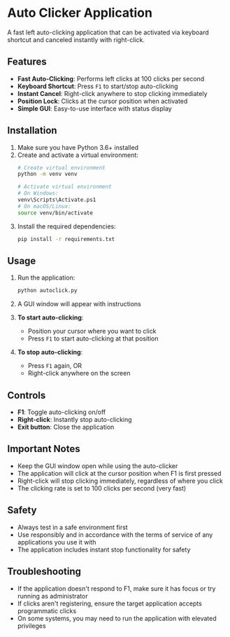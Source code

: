 # Auto Clicker Application

A fast left auto-clicking application that can be activated via keyboard shortcut and canceled instantly with right-click.

## Features

- **Fast Auto-Clicking**: Performs left clicks at 100 clicks per second
- **Keyboard Shortcut**: Press `F1` to start/stop auto-clicking
- **Instant Cancel**: Right-click anywhere to stop clicking immediately
- **Position Lock**: Clicks at the cursor position when activated
- **Simple GUI**: Easy-to-use interface with status display

## Installation

1. Make sure you have Python 3.6+ installed
2. Create and activate a virtual environment:
   ```bash
   # Create virtual environment
   python -m venv venv
   
   # Activate virtual environment
   # On Windows:
   venv\Scripts\Activate.ps1
   # On macOS/Linux:
   source venv/bin/activate
   ```
3. Install the required dependencies:
   ```bash
   pip install -r requirements.txt
   ```

## Usage

1. Run the application:
   ```bash
   python autoclick.py
   ```

2. A GUI window will appear with instructions

3. **To start auto-clicking**:
   - Position your cursor where you want to click
   - Press `F1` to start auto-clicking at that position

4. **To stop auto-clicking**:
   - Press `F1` again, OR
   - Right-click anywhere on the screen

## Controls

- **F1**: Toggle auto-clicking on/off
- **Right-click**: Instantly stop auto-clicking
- **Exit button**: Close the application

## Important Notes

- Keep the GUI window open while using the auto-clicker
- The application will click at the cursor position when F1 is first pressed
- Right-click will stop clicking immediately, regardless of where you click
- The clicking rate is set to 100 clicks per second (very fast)

## Safety

- Always test in a safe environment first
- Use responsibly and in accordance with the terms of service of any applications you use it with
- The application includes instant stop functionality for safety

## Troubleshooting

- If the application doesn't respond to F1, make sure it has focus or try running as administrator
- If clicks aren't registering, ensure the target application accepts programmatic clicks
- On some systems, you may need to run the application with elevated privileges